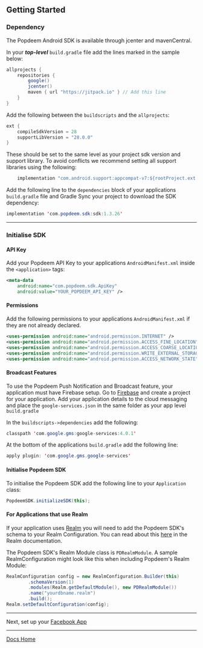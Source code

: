 ## Getting Started

### Dependency

The Popdeem Android SDK is available through jcenter and mavenCentral.

In your ***top-level*** `build.gradle` file add the lines marked in the sample below:

```java
allprojects {
    repositories {
        google()
        jcenter()
        maven { url "https://jitpack.io" } // Add this line
    }
}
```

Add the following between the `buildscripts` and the `allprojects`: 

```java
ext {
    compileSdkVersion = 28
    supportLibVersion = "28.0.0"
}
```

These should be set to the same level as your project sdk version and support library. To avoid conflicts we recommend setting all support libraries using the following:

```java
    implementation "com.android.support:appcompat-v7:${rootProject.ext.supportLibVersion}"
```


Add the following line to the `dependencies` block of your applications `build.gradle` file and Gradle Sync your project to download the SDK dependency:

```java
implementation 'com.popdeem.sdk:sdk:1.3.26'
```




---
### Initialise SDK

#### API Key

Add your Popdeem API Key to your applications `AndroidManifest.xml`  inside the `<application>` tags:

```xml
<meta-data
    android:name="com.popdeem.sdk.ApiKey"
    android:value="YOUR_POPDEEM_API_KEY" />
```

#### Permissions

Add the following permissions to your applications `AndroidManifest.xml` if they are not already declared.

```xml
<uses-permission android:name="android.permission.INTERNET" />
<uses-permission android:name="android.permission.ACCESS_FINE_LOCATION" />
<uses-permission android:name="android.permission.ACCESS_COARSE_LOCATION" />
<uses-permission android:name="android.permission.WRITE_EXTERNAL_STORAGE" />
<uses-permission android:name="android.permission.ACCESS_NETWORK_STATE" />
```

#### Broadcast Features

To use the Popdeem Push Notification and Broadcast feature, your application must have Firebase setup.
Go to [Firebase](https://firebase.google.com/ "Firebase") and create a project for your application. Add your application details to the cloud messaging and place the `google-services.json` in the same folder as your app level `build.gradle` 

In the `buildscripts->dependencies` add the following: 

```java
classpath 'com.google.gms:google-services:4.0.1'
```

At the bottom of the applications `build.gradle` add the following line:

```java
apply plugin: 'com.google.gms.google-services'
```

#### Initialise Popdeem SDK

To initialise the Popdeem SDK add the following line to your `Application` class:
```java
PopdeemSDK.initializeSDK(this);
```


#### For Applications that use Realm

If your application uses [Realm](https://realm.io/) you will need to add the Popdeem SDK's schema to your Realm Configuration. You can read about this [here](https://realm.io/docs/java/latest/#schemas) in the Realm documentation.

The Popdeem SDK's Realm Module class is `PDRealmModule`. A sample RealmConfiguration might look like this when including Popdeem's Realm Module:

```java
RealmConfiguration config = new RealmConfiguration.Builder(this)
        .schemaVersion(1)
        .modules(Realm.getDefaultModule(), new PDRealmModule())
        .name("yourdbname.realm")
        .build();
Realm.setDefaultConfiguration(config);
```

---

Next, set up your [Facebook App](facebook_app_setup.md "Facebook App")

---
[Docs Home](./ "Docs Home")
